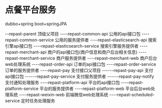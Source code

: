 # 点餐平台服务
dubbo+spring boot+springJPA

--repast-parent  顶级父项目
----repast-common-api  公用的api接口包
----repast-common-service  公用的服务提供者
----repast-elasticsearch-api  搜索引擎api接口包
----repast-elasticsearch-service  搜索引擎服务提供者
----repast-merchant-api  商户的api接口包(商户信息和商户后台相关信息)
----repast-merchant-service  商户服务提供者
----repast-merchant-web  商户后台web处理系统
----repast-order-api  订单的api接口包
----repast-order-service  订单的服务提供者
----repast-pay  支付接口父项目
------repast-pay-api  支付api接口包
------repast-pay-service  支付服务提供者
------repast-pay-notify  支付通知处理服务
----repast-platform-api  平台的api接口包
----repast-platform-service  平台的服务提供者
----repast-platform-web  平台后台web处理系统
----repast-weixin-web  前端微信web处理系统
----repast-scheduled-service  定时任务处理服务

